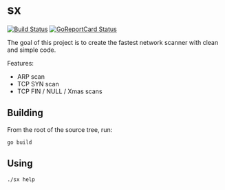 # sx

[![Build Status](https://cloud.drone.io/api/badges/v-byte-cpu/sx/status.svg)](https://cloud.drone.io/v-byte-cpu/sx)
[![GoReportCard Status](https://goreportcard.com/badge/github.com/v-byte-cpu/sx)](https://goreportcard.com/report/github.com/v-byte-cpu/sx)

The goal of this project is to create the fastest network scanner with clean and simple code.

Features:
  * ARP scan
  * TCP SYN scan
  * TCP FIN / NULL / Xmas scans

## Building

From the root of the source tree, run:

```
go build
```

## Using

```
./sx help
```
